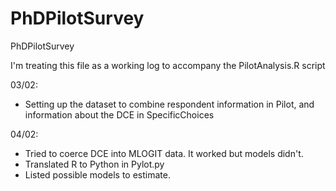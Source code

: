 # PhDPilotSurvey
PhDPilotSurvey

I'm treating this file as a working log to accompany the PilotAnalysis.R script

03/02:
- Setting up the dataset to combine respondent information in Pilot, and information about the DCE in SpecificChoices

04/02:
- Tried to coerce DCE into MLOGIT data. It worked but models didn't.
- Translated R to Python in Pylot.py
- Listed possible models to estimate.